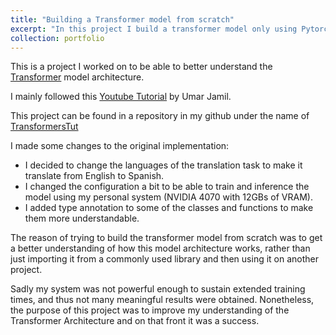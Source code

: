 ```yaml
---
title: "Building a Transformer model from scratch"
excerpt: "In this project I build a transformer model only using Pytorch.<br/><img src='/images/transformers_arch.png'>"
collection: portfolio
---
```


This is a project I worked on to be able to better understand the [Transformer](https://arxiv.org/abs/1706.03762) model architecture.

I mainly followed this [Youtube Tutorial](https://www.youtube.com/watch?v=ISNdQcPhsts&ab_channel=UmarJamil) by Umar Jamil.

This project can be found in a repository in my github under the name of [TransformersTut](https://github.com/PerezDavid-98/TransformersTut)

I made some changes to the original implementation:
- I decided to change the languages of the translation task to make it translate from English to Spanish.
- I changed the configuration a bit to be able to train and inference the model using my personal system (NVIDIA 4070 with 12GBs of VRAM).
- I added type annotation to some of the classes and functions to make them more understandable. 

The reason of trying to build the transformer model from scratch was to get a better understanding of how this model architecture works, rather than just importing it from a commonly used library
and then using it on another project.

Sadly my system was not powerful enough to sustain extended training times, and thus not many meaningful results were obtained.
Nonetheless, the purpose of this project was to improve my understanding of the Transformer Architecture and on that front it was a success.